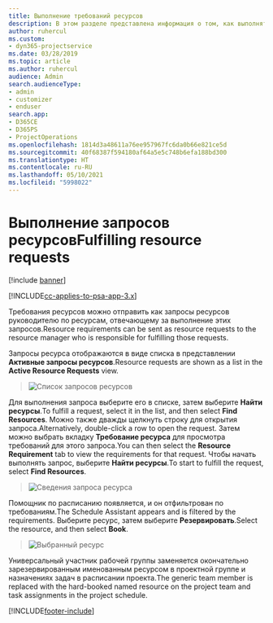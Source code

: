 ```yaml
---
title: Выполнение требований ресурсов
description: В этом разделе представлена информация о том, как выполнять требования ресурсов.
author: ruhercul
ms.custom:
- dyn365-projectservice
ms.date: 03/28/2019
ms.topic: article
ms.author: ruhercul
audience: Admin
search.audienceType:
- admin
- customizer
- enduser
search.app:
- D365CE
- D365PS
- ProjectOperations
ms.openlocfilehash: 1814d3a48611a76ee957967fc6da0b66e821ce5d
ms.sourcegitcommit: 40f68387f594180af64a5e5c748b6efa188bd300
ms.translationtype: HT
ms.contentlocale: ru-RU
ms.lasthandoff: 05/10/2021
ms.locfileid: "5998022"
---
```

# <a name="fulfilling-resource-requests"></a><span data-ttu-id="50674-103">Выполнение запросов ресурсов</span><span class="sxs-lookup"><span data-stu-id="50674-103">Fulfilling resource requests</span></span>

[!include [banner](../includes/psa-now-project-operations.md)]

[!INCLUDE[cc-applies-to-psa-app-3.x](../includes/cc-applies-to-psa-app-3x.md)]

<span data-ttu-id="50674-104">Требования ресурсов можно отправить как запросы ресурсов руководителю по ресурсам, отвечающему за выполнение этих запросов.</span><span class="sxs-lookup"><span data-stu-id="50674-104">Resource requirements can be sent as resource requests to the resource manager who is responsible for fulfilling those requests.</span></span>

<span data-ttu-id="50674-105">Запросы ресурса отображаются в виде списка в представлении **Активные запросы ресурсов**.</span><span class="sxs-lookup"><span data-stu-id="50674-105">Resource requests are shown as a list in the **Active Resource Requests** view.</span></span>

> ![Список запросов ресурсов](media/Resource-Management-image59.png)

<span data-ttu-id="50674-107">Для выполнения запроса выберите его в списке, затем выберите **Найти ресурсы**.</span><span class="sxs-lookup"><span data-stu-id="50674-107">To fulfill a request, select it in the list, and then select **Find Resources**.</span></span> <span data-ttu-id="50674-108">Можно также дважды щелкнуть строку для открытия запроса.</span><span class="sxs-lookup"><span data-stu-id="50674-108">Alternatively, double-click a row to open the request.</span></span> <span data-ttu-id="50674-109">Затем можно выбрать вкладку **Требование ресурса** для просмотра требований для этого запроса.</span><span class="sxs-lookup"><span data-stu-id="50674-109">You can then select the **Resource Requirement** tab to view the requirements for that request.</span></span> <span data-ttu-id="50674-110">Чтобы начать выполнять запрос, выберите **Найти ресурсы**.</span><span class="sxs-lookup"><span data-stu-id="50674-110">To start to fulfill the request, select **Find Resources**.</span></span>

> ![Сведения запроса ресурса](media/Resource-Management-image60.png)

<span data-ttu-id="50674-112">Помощник по расписанию появляется, и он отфильтрован по требованиям.</span><span class="sxs-lookup"><span data-stu-id="50674-112">The Schedule Assistant appears and is filtered by the requirements.</span></span> <span data-ttu-id="50674-113">Выберите ресурс, затем выберите **Резервировать**.</span><span class="sxs-lookup"><span data-stu-id="50674-113">Select the resource, and then select **Book**.</span></span>

> ![Выбранный ресурс](media/Resource-Management-image61.png)

<span data-ttu-id="50674-115">Универсальный участник рабочей группы заменяется окончательно зарезервированным именованным ресурсом в проектной группе и назначениях задач в расписании проекта.</span><span class="sxs-lookup"><span data-stu-id="50674-115">The generic team member is replaced with the hard-booked named resource on the project team and task assignments in the project schedule.</span></span>


[!INCLUDE[footer-include](../includes/footer-banner.md)]